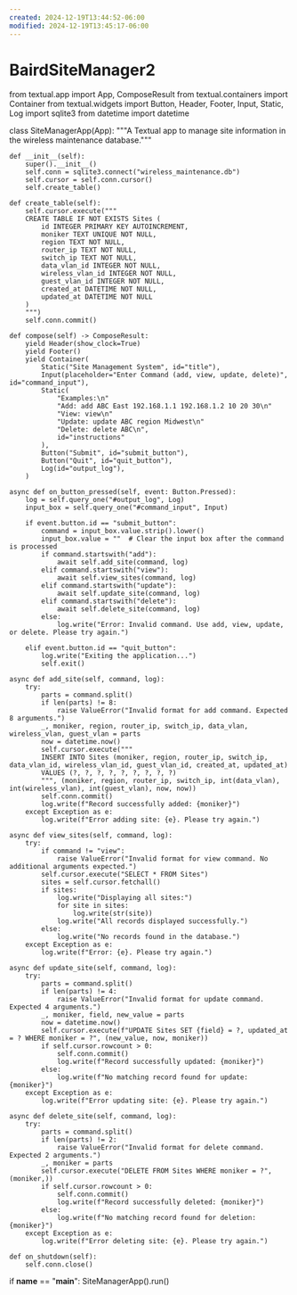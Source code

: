 ```yaml
---
created: 2024-12-19T13:44:52-06:00
modified: 2024-12-19T13:45:17-06:00
---
```


# BairdSiteManager2

from textual.app import App, ComposeResult
from textual.containers import Container
from textual.widgets import Button, Header, Footer, Input, Static, Log
import sqlite3
from datetime import datetime


class SiteManagerApp(App):
    """A Textual app to manage site information in the wireless maintenance database."""

    def __init__(self):
        super().__init__()
        self.conn = sqlite3.connect("wireless_maintenance.db")
        self.cursor = self.conn.cursor()
        self.create_table()

    def create_table(self):
        self.cursor.execute("""
        CREATE TABLE IF NOT EXISTS Sites (
            id INTEGER PRIMARY KEY AUTOINCREMENT,
            moniker TEXT UNIQUE NOT NULL,
            region TEXT NOT NULL,
            router_ip TEXT NOT NULL,
            switch_ip TEXT NOT NULL,
            data_vlan_id INTEGER NOT NULL,
            wireless_vlan_id INTEGER NOT NULL,
            guest_vlan_id INTEGER NOT NULL,
            created_at DATETIME NOT NULL,
            updated_at DATETIME NOT NULL
        )
        """)
        self.conn.commit()

    def compose(self) -> ComposeResult:
        yield Header(show_clock=True)
        yield Footer()
        yield Container(
            Static("Site Management System", id="title"),
            Input(placeholder="Enter Command (add, view, update, delete)", id="command_input"),
            Static(
                "Examples:\n"
                "Add: add ABC East 192.168.1.1 192.168.1.2 10 20 30\n"
                "View: view\n"
                "Update: update ABC region Midwest\n"
                "Delete: delete ABC\n",
                id="instructions"
            ),
            Button("Submit", id="submit_button"),
            Button("Quit", id="quit_button"),
            Log(id="output_log"),
        )

    async def on_button_pressed(self, event: Button.Pressed):
        log = self.query_one("#output_log", Log)
        input_box = self.query_one("#command_input", Input)

        if event.button.id == "submit_button":
            command = input_box.value.strip().lower()
            input_box.value = ""  # Clear the input box after the command is processed
            if command.startswith("add"):
                await self.add_site(command, log)
            elif command.startswith("view"):
                await self.view_sites(command, log)
            elif command.startswith("update"):
                await self.update_site(command, log)
            elif command.startswith("delete"):
                await self.delete_site(command, log)
            else:
                log.write("Error: Invalid command. Use add, view, update, or delete. Please try again.")
        
        elif event.button.id == "quit_button":
            log.write("Exiting the application...")
            self.exit()

    async def add_site(self, command, log):
        try:
            parts = command.split()
            if len(parts) != 8:
                raise ValueError("Invalid format for add command. Expected 8 arguments.")
            _, moniker, region, router_ip, switch_ip, data_vlan, wireless_vlan, guest_vlan = parts
            now = datetime.now()
            self.cursor.execute("""
            INSERT INTO Sites (moniker, region, router_ip, switch_ip, data_vlan_id, wireless_vlan_id, guest_vlan_id, created_at, updated_at)
            VALUES (?, ?, ?, ?, ?, ?, ?, ?, ?)
            """, (moniker, region, router_ip, switch_ip, int(data_vlan), int(wireless_vlan), int(guest_vlan), now, now))
            self.conn.commit()
            log.write(f"Record successfully added: {moniker}")
        except Exception as e:
            log.write(f"Error adding site: {e}. Please try again.")

    async def view_sites(self, command, log):
        try:
            if command != "view":
                raise ValueError("Invalid format for view command. No additional arguments expected.")
            self.cursor.execute("SELECT * FROM Sites")
            sites = self.cursor.fetchall()
            if sites:
                log.write("Displaying all sites:")
                for site in sites:
                    log.write(str(site))
                log.write("All records displayed successfully.")
            else:
                log.write("No records found in the database.")
        except Exception as e:
            log.write(f"Error: {e}. Please try again.")

    async def update_site(self, command, log):
        try:
            parts = command.split()
            if len(parts) != 4:
                raise ValueError("Invalid format for update command. Expected 4 arguments.")
            _, moniker, field, new_value = parts
            now = datetime.now()
            self.cursor.execute(f"UPDATE Sites SET {field} = ?, updated_at = ? WHERE moniker = ?", (new_value, now, moniker))
            if self.cursor.rowcount > 0:
                self.conn.commit()
                log.write(f"Record successfully updated: {moniker}")
            else:
                log.write(f"No matching record found for update: {moniker}")
        except Exception as e:
            log.write(f"Error updating site: {e}. Please try again.")

    async def delete_site(self, command, log):
        try:
            parts = command.split()
            if len(parts) != 2:
                raise ValueError("Invalid format for delete command. Expected 2 arguments.")
            _, moniker = parts
            self.cursor.execute("DELETE FROM Sites WHERE moniker = ?", (moniker,))
            if self.cursor.rowcount > 0:
                self.conn.commit()
                log.write(f"Record successfully deleted: {moniker}")
            else:
                log.write(f"No matching record found for deletion: {moniker}")
        except Exception as e:
            log.write(f"Error deleting site: {e}. Please try again.")

    def on_shutdown(self):
        self.conn.close()


if __name__ == "__main__":
    SiteManagerApp().run()
